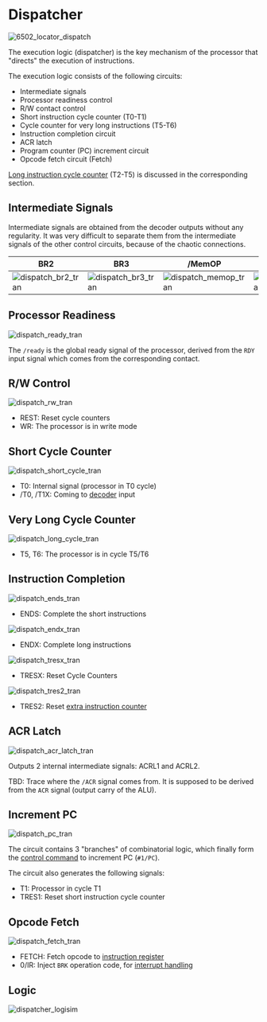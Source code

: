 # Dispatcher

![6502_locator_dispatch](/BreakingNESWiki/imgstore/6502_locator_dispatch.jpg)

The execution logic (dispatcher) is the key mechanism of the processor that "directs" the execution of instructions.

The execution logic consists of the following circuits:
- Intermediate signals
- Processor readiness control
- R/W contact control
- Short instruction cycle counter (T0-T1)
- Cycle counter for very long instructions (T5-T6)
- Instruction completion circuit
- ACR latch
- Program counter (PC) increment circuit
- Opcode fetch circuit (Fetch)

[Long instruction cycle counter](extra_counter.md) (T2-T5) is discussed in the corresponding section.

## Intermediate Signals

Intermediate signals are obtained from the decoder outputs without any regularity. It was very difficult to separate them from the intermediate signals of the other control circuits, because of the chaotic connections.

|BR2|BR3|/MemOP|STORE, STOR|/SHIFT|
|---|---|---|---|---|
|![dispatch_br2_tran](/BreakingNESWiki/imgstore/dispatch_br2_tran.jpg)|![dispatch_br3_tran](/BreakingNESWiki/imgstore/dispatch_br3_tran.jpg)|![dispatch_memop_tran](/BreakingNESWiki/imgstore/dispatch_memop_tran.jpg)|![dispatch_store_tran](/BreakingNESWiki/imgstore/dispatch_store_tran.jpg)|![dispatch_shift_tran](/BreakingNESWiki/imgstore/dispatch_shift_tran.jpg)|

## Processor Readiness

![dispatch_ready_tran](/BreakingNESWiki/imgstore/dispatch_ready_tran.jpg)

The `/ready` is the global ready signal of the processor, derived from the `RDY` input signal which comes from the corresponding contact.

## R/W Control

![dispatch_rw_tran](/BreakingNESWiki/imgstore/dispatch_rw_tran.jpg)

- REST: Reset cycle counters
- WR: The processor is in write mode

## Short Cycle Counter

![dispatch_short_cycle_tran](/BreakingNESWiki/imgstore/dispatch_short_cycle_tran.jpg)

- T0: Internal signal (processor in T0 cycle)
- /T0, /T1X: Coming to [decoder](decoder.md) input

## Very Long Cycle Counter

![dispatch_long_cycle_tran](/BreakingNESWiki/imgstore/dispatch_long_cycle_tran.jpg)

- T5, T6: The processor is in cycle T5/T6

## Instruction Completion

![dispatch_ends_tran](/BreakingNESWiki/imgstore/dispatch_ends_tran.jpg)

- ENDS: Complete the short instructions

![dispatch_endx_tran](/BreakingNESWiki/imgstore/dispatch_endx_tran.jpg)

- ENDX: Complete long instructions

![dispatch_tresx_tran](/BreakingNESWiki/imgstore/dispatch_tresx_tran.jpg)

- TRESX: Reset Cycle Counters

![dispatch_tres2_tran](/BreakingNESWiki/imgstore/dispatch_tres2_tran.jpg)

- TRES2: Reset [extra instruction counter](extra_counter.md)

## ACR Latch

![dispatch_acr_latch_tran](/BreakingNESWiki/imgstore/dispatch_acr_latch_tran.jpg)

Outputs 2 internal intermediate signals: ACRL1 and ACRL2.

TBD: Trace where the `/ACR` signal comes from. It is supposed to be derived from the `ACR` signal (output carry of the ALU).

## Increment PC

![dispatch_pc_tran](/BreakingNESWiki/imgstore/dispatch_pc_tran.jpg)

The circuit contains 3 "branches" of combinatorial logic, which finally form the [control command](context_control.md) to increment PC (`#1/PC`).

The circuit also generates the following signals:
- T1: Processor in cycle T1
- TRES1: Reset short instruction cycle counter

## Opcode Fetch

![dispatch_fetch_tran](/BreakingNESWiki/imgstore/dispatch_fetch_tran.jpg)

- FETCH: Fetch opcode to [instruction register](ir.md)
- 0/IR: Inject `BRK` operation code, for [interrupt handling](interrupts.md)

## Logic

![dispatcher_logisim](/BreakingNESWiki/imgstore/logisim/dispatcher_logisim.jpg)
